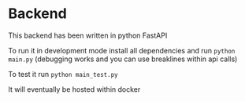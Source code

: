 # Backend
This backend has been written in python FastAPI

To run it in development mode install all dependencies and run `python main.py`
(debugging works and you can use breaklines within api calls)

To test it run `python main_test.py`

It will eventually be hosted within docker
